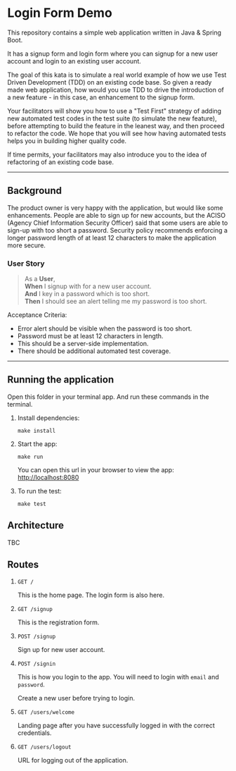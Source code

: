 # Login Form Demo

This repository contains a simple web application written in Java & Spring Boot.

It has a signup form and login form where you can signup for a new user account and login to an existing user account.

The goal of this kata is to simulate a real world example of how we use Test Driven Development (TDD) on an existing code base. So given a ready made web application, how would you use TDD to drive the introduction of a new feature - in this case, an enhancement to the signup form.

Your facilitators will show you how to use a "Test First" strategy of adding new automated test codes in the test suite (to simulate the new feature), before attempting to build the feature in the leanest way, and then proceed to refactor the code. We hope that you will see how having automated tests helps you in building higher quality code.

If time permits, your facilitators may also introduce you to the idea of refactoring of an existing code base.

---

## Background

The product owner is very happy with the application, but would like some enhancements. People are able to sign up for new accounts, but the ACISO (Agency Chief Information Security Officer) said that some users are able to sign-up with too short a password. Security policy recommends enforcing a longer password length of at least 12 characters to make the application more secure.

### User Story

> As a **User**, <br>
**When** I signup with for a new user account.<br>
**And** I key in a password which is too short.<br>
**Then** I should see an alert telling me my password is too short.

Acceptance Criteria:

- Error alert should be visible when the password is too short.
- Password must be at least 12 characters in length.
- This should be a server-side implementation.
- There should be additional automated test coverage.

---

## Running the application

Open this folder in your terminal app. And run these commands in the terminal.

1. Install dependencies:

    ```
    make install
    ```

2. Start the app:

    ```
    make run
    ```

   You can open this url in your browser to view the app: <http://localhost:8080>

3. To run the test:

    ```
    make test
    ```

## Architecture

TBC

## Routes

1. `GET /`

   This is the home page. The login form is also here.

2. `GET /signup`

   This is the registration form.

3. `POST /signup`

   Sign up for new user account.

4. `POST /signin`

   This is how you login to the app. You will need to login with `email` and `password`.

   Create a new user before trying to login.

5. `GET /users/welcome`

   Landing page after you have successfully logged in with the correct credentials.

6. `GET /users/logout`

   URL for logging out of the application.